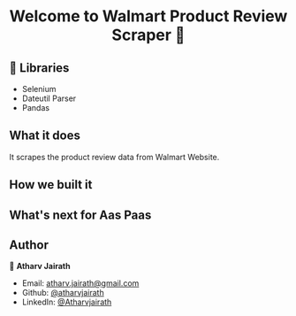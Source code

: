 
<h1 align="center">Welcome to Walmart Product Review Scraper 👋</h1>

## 🚀 Libraries
- Selenium
- Dateutil Parser
- Pandas

## What it does
It scrapes the product review data from Walmart Website. 

## How we built it


## What's next for Aas Paas


## Author

👤 **Atharv Jairath**

* Email: atharv.jairath@gmail.com
* Github: [@atharvjairath](https://github.com/atharvjairath)
* LinkedIn: [@Atharvjairath](https://www.linkedin.com/in/atharv-jairath-99aa78118/)

